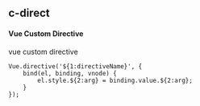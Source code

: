 ## c-direct
#### Vue Custom Directive
vue custom directive
```
Vue.directive('${1:directiveName}', {
	bind(el, binding, vnode) {
		el.style.${2:arg} = binding.value.${2:arg};
	}
});
```